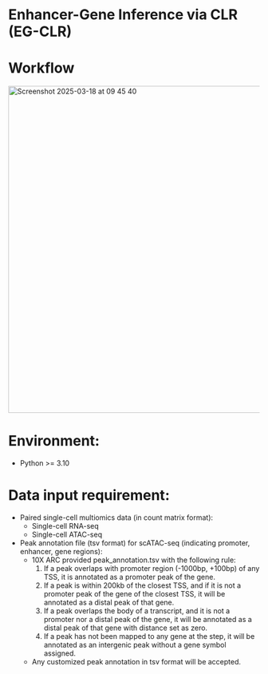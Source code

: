 # Enhancer-Gene Inference via CLR (EG-CLR)

# Workflow
<img width="655" alt="Screenshot 2025-03-18 at 09 45 40" src="https://github.com/user-attachments/assets/64f18a31-96ba-4682-bb14-92d96d9b8a3b" />

# Environment:
* Python >= 3.10


# Data input requirement: 
* Paired single-cell multiomics data (in count matrix format):
  * Single-cell RNA-seq 
  * Single-cell ATAC-seq
* Peak annotation file (tsv format) for scATAC-seq (indicating promoter, enhancer, gene regions): 
  * 10X ARC provided peak_annotation.tsv with the following rule:
  	1. If a peak overlaps with promoter region (-1000bp, +100bp) of any TSS, it is annotated as a promoter peak of the gene.
	  2. If a peak is within 200kb of the closest TSS, and if it is not a promoter peak of the gene of the closest TSS, it will be annotated as a distal peak of that gene.
	  3. If a peak overlaps the body of a transcript, and it is not a promoter nor a distal peak of the gene, it will be annotated as a distal peak of that gene with distance set as zero.
	  4. If a peak has not been mapped to any gene at the step, it will be annotated as an intergenic peak without a gene symbol assigned.
  * Any customized peak annotation in tsv format will be accepted. 
